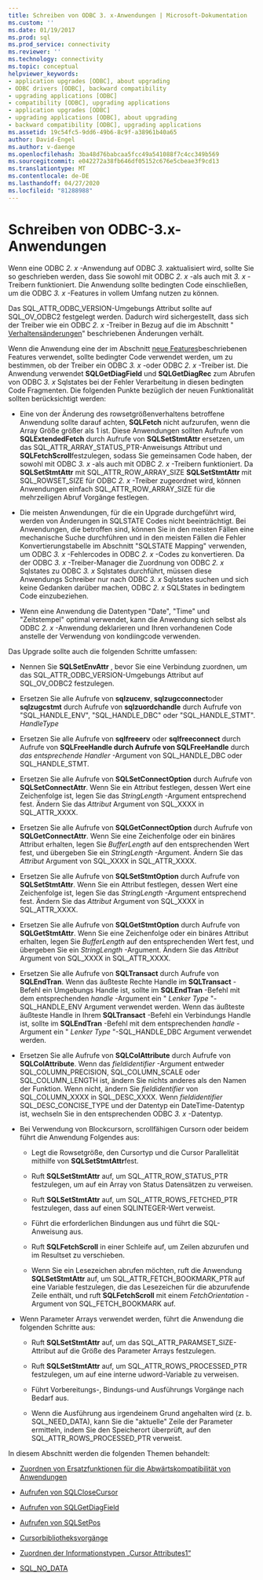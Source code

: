 ```yaml
---
title: Schreiben von ODBC 3. x-Anwendungen | Microsoft-Dokumentation
ms.custom: ''
ms.date: 01/19/2017
ms.prod: sql
ms.prod_service: connectivity
ms.reviewer: ''
ms.technology: connectivity
ms.topic: conceptual
helpviewer_keywords:
- application upgrades [ODBC], about upgrading
- ODBC drivers [ODBC], backward compatibility
- upgrading applications [ODBC]
- compatibility [ODBC], upgrading applications
- application upgrades [ODBC]
- upgrading applications [ODBC], about upgrading
- backward compatibility [ODBC], upgrading applications
ms.assetid: 19c54fc5-9dd6-49b6-8c9f-a38961b40a65
author: David-Engel
ms.author: v-daenge
ms.openlocfilehash: 3ba48d76babcaa5fcc49a541088f7c4cc349b569
ms.sourcegitcommit: e042272a38fb646df05152c676e5cbeae3f9cd13
ms.translationtype: MT
ms.contentlocale: de-DE
ms.lasthandoff: 04/27/2020
ms.locfileid: "81288988"
---
```

# <a name="writing-odbc-3x-applications"></a>Schreiben von ODBC-3.x-Anwendungen
Wenn eine ODBC *2. x* -Anwendung auf ODBC *3. x*aktualisiert wird, sollte Sie so geschrieben werden, dass Sie sowohl mit ODBC *2. x* -als auch mit *3. x* -Treibern funktioniert. Die Anwendung sollte bedingten Code einschließen, um die ODBC *3. x* -Features in vollem Umfang nutzen zu können.  
  
 Das SQL_ATTR_ODBC_VERSION-Umgebungs Attribut sollte auf SQL_OV_ODBC2 festgelegt werden. Dadurch wird sichergestellt, dass sich der Treiber wie ein ODBC *2. x* -Treiber in Bezug auf die im Abschnitt " [Verhaltensänderungen](../../../odbc/reference/develop-app/behavioral-changes.md)" beschriebenen Änderungen verhält.  
  
 Wenn die Anwendung eine der im Abschnitt [neue Features](../../../odbc/reference/develop-app/new-features.md)beschriebenen Features verwendet, sollte bedingter Code verwendet werden, um zu bestimmen, ob der Treiber ein ODBC *3. x* -oder ODBC *2. x* -Treiber ist. Die Anwendung verwendet **SQLGetDiagField** und **SQLGetDiagRec** zum Abrufen von ODBC *3. x* Sqlstates bei der Fehler Verarbeitung in diesen bedingten Code Fragmenten. Die folgenden Punkte bezüglich der neuen Funktionalität sollten berücksichtigt werden:  
  
-   Eine von der Änderung des rowsetgrößenverhaltens betroffene Anwendung sollte darauf achten, **SQLFetch** nicht aufzurufen, wenn die Array Größe größer als 1 ist. Diese Anwendungen sollten Aufrufe von **SQLExtendedFetch** durch Aufrufe von **SQLSetStmtAttr** ersetzen, um das SQL_ATTR_ARRAY_STATUS_PTR-Anweisungs Attribut und **SQLFetchScroll**festzulegen, sodass Sie gemeinsamen Code haben, der sowohl mit ODBC *3. x* -als auch mit ODBC *2. x* -Treibern funktioniert. Da **SQLSetStmtAttr** mit SQL_ATTR_ROW_ARRAY_SIZE **SQLSetStmtAttr** mit SQL_ROWSET_SIZE für ODBC *2. x* -Treiber zugeordnet wird, können Anwendungen einfach SQL_ATTR_ROW_ARRAY_SIZE für die mehrzeiligen Abruf Vorgänge festlegen.  
  
-   Die meisten Anwendungen, für die ein Upgrade durchgeführt wird, werden von Änderungen in SQLSTATE Codes nicht beeinträchtigt. Bei Anwendungen, die betroffen sind, können Sie in den meisten Fällen eine mechanische Suche durchführen und in den meisten Fällen die Fehler Konvertierungstabelle im Abschnitt "SQLSTATE Mapping" verwenden, um ODBC *3. x* -Fehlercodes in ODBC *2. x* -Codes zu konvertieren. Da der ODBC *3. x* -Treiber-Manager die Zuordnung von ODBC *2. x* Sqlstates zu ODBC *3. x* Sqlstates durchführt, müssen diese Anwendungs Schreiber nur nach ODBC *3. x* Sqlstates suchen und sich keine Gedanken darüber machen, ODBC *2. x* SQLStates in bedingtem Code einzubeziehen.  
  
-   Wenn eine Anwendung die Datentypen "Date", "Time" und "Zeitstempel" optimal verwendet, kann die Anwendung sich selbst als ODBC *2. x* -Anwendung deklarieren und Ihren vorhandenen Code anstelle der Verwendung von kondiingcode verwenden.  
  
 Das Upgrade sollte auch die folgenden Schritte umfassen:  
  
-   Nennen Sie **SQLSetEnvAttr** , bevor Sie eine Verbindung zuordnen, um das SQL_ATTR_ODBC_VERSION-Umgebungs Attribut auf SQL_OV_ODBC2 festzulegen.  
  
-   Ersetzen Sie alle Aufrufe von **sqlzucenv**, **sqlzugcconnect**oder **sqlzugcstmt** durch Aufrufe von **sqlzuordchandle** durch Aufrufe von "SQL_HANDLE_ENV", "SQL_HANDLE_DBC" oder "SQL_HANDLE_STMT". *HandleType*  
  
-   Ersetzen Sie alle Aufrufe von **sqlfreeerv** oder **sqlfreeconnect** durch Aufrufe von **SQLFreeHandle durch Aufrufe von SQLFreeHandle** durch *das entsprechende Handler* -Argument von SQL_HANDLE_DBC oder SQL_HANDLE_STMT.  
  
-   Ersetzen Sie alle Aufrufe von **SQLSetConnectOption** durch Aufrufe von **SQLSetConnectAttr**. Wenn Sie ein Attribut festlegen, dessen Wert eine Zeichenfolge ist, legen Sie das *StringLength* -Argument entsprechend fest. Ändern Sie das *Attribut* Argument von SQL_XXXX in SQL_ATTR_XXXX.  
  
-   Ersetzen Sie alle Aufrufe von **SQLGetConnectOption** durch Aufrufe von **SQLGetConnectAttr**. Wenn Sie eine Zeichenfolge oder ein binäres Attribut erhalten, legen Sie *BufferLength* auf den entsprechenden Wert fest, und übergeben Sie ein *StringLength* -Argument. Ändern Sie das *Attribut* Argument von SQL_XXXX in SQL_ATTR_XXXX.  
  
-   Ersetzen Sie alle Aufrufe von **SQLSetStmtOption** durch Aufrufe von **SQLSetStmtAttr**. Wenn Sie ein Attribut festlegen, dessen Wert eine Zeichenfolge ist, legen Sie das *StringLength* -Argument entsprechend fest. Ändern Sie das *Attribut* Argument von SQL_XXXX in SQL_ATTR_XXXX.  
  
-   Ersetzen Sie alle Aufrufe von **SQLGetStmtOption** durch Aufrufe von **SQLGetStmtAttr**. Wenn Sie eine Zeichenfolge oder ein binäres Attribut erhalten, legen Sie *BufferLength* auf den entsprechenden Wert fest, und übergeben Sie ein *StringLength* -Argument. Ändern Sie das *Attribut* Argument von SQL_XXXX in SQL_ATTR_XXXX.  
  
-   Ersetzen Sie alle Aufrufe von **SQLTransact** durch Aufrufe von **SQLEndTran**. Wenn das äußteste Rechte Handle im **SQLTransact** -Befehl ein Umgebungs Handle ist, sollte im **SQLEndTran** -Befehl mit dem entsprechenden *handle* -Argument ein " *Lenker Type* "-SQL_HANDLE_ENV Argument verwendet werden. Wenn das äußteste äußteste Handle in Ihrem **SQLTransact** -Befehl ein Verbindungs Handle ist, sollte im **SQLEndTran** -Befehl mit dem entsprechenden *handle* -Argument ein " *Lenker Type* "-SQL_HANDLE_DBC Argument verwendet werden.  
  
-   Ersetzen Sie alle Aufrufe von **SQLColAttribute** durch Aufrufe von **SQLColAttribute**. Wenn das *fieldidentifier* -Argument entweder SQL_COLUMN_PRECISION, SQL_COLUMN_SCALE oder SQL_COLUMN_LENGTH ist, ändern Sie nichts anderes als den Namen der Funktion. Wenn nicht, ändern Sie *fieldidentifier* von SQL_COLUMN_XXXX in SQL_DESC_XXXX. Wenn *fieldidentifier* SQL_DESC_CONCISE_TYPE und der Datentyp ein DateTime-Datentyp ist, wechseln Sie in den entsprechenden ODBC *3. x* -Datentyp.  
  
-   Bei Verwendung von Blockcursorn, scrollfähigen Cursorn oder beidem führt die Anwendung Folgendes aus:  
  
    -   Legt die Rowsetgröße, den Cursortyp und die Cursor Parallelität mithilfe von **SQLSetStmtAttr**fest.  
  
    -   Ruft **SQLSetStmtAttr** auf, um SQL_ATTR_ROW_STATUS_PTR festzulegen, um auf ein Array von Status Datensätzen zu verweisen.  
  
    -   Ruft **SQLSetStmtAttr** auf, um SQL_ATTR_ROWS_FETCHED_PTR festzulegen, dass auf einen SQLINTEGER-Wert verweist.  
  
    -   Führt die erforderlichen Bindungen aus und führt die SQL-Anweisung aus.  
  
    -   Ruft **SQLFetchScroll** in einer Schleife auf, um Zeilen abzurufen und im Resultset zu verschieben.  
  
    -   Wenn Sie ein Lesezeichen abrufen möchten, ruft die Anwendung **SQLSetStmtAttr** auf, um SQL_ATTR_FETCH_BOOKMARK_PTR auf eine Variable festzulegen, die das Lesezeichen für die abzurufende Zeile enthält, und ruft **SQLFetchScroll** mit einem *FetchOrientation* -Argument von SQL_FETCH_BOOKMARK auf.  
  
-   Wenn Parameter Arrays verwendet werden, führt die Anwendung die folgenden Schritte aus:  
  
    -   Ruft **SQLSetStmtAttr** auf, um das SQL_ATTR_PARAMSET_SIZE-Attribut auf die Größe des Parameter Arrays festzulegen.  
  
    -   Ruft **SQLSetStmtAttr** auf, um SQL_ATTR_ROWS_PROCESSED_PTR festzulegen, um auf eine interne udword-Variable zu verweisen.  
  
    -   Führt Vorbereitungs-, Bindungs-und Ausführungs Vorgänge nach Bedarf aus.  
  
    -   Wenn die Ausführung aus irgendeinem Grund angehalten wird (z. b. SQL_NEED_DATA), kann Sie die "aktuelle" Zeile der Parameter ermitteln, indem Sie den Speicherort überprüft, auf den SQL_ATTR_ROWS_PROCESSED_PTR verweist.  
  
 In diesem Abschnitt werden die folgenden Themen behandelt:  
  
-   [Zuordnen von Ersatzfunktionen für die Abwärtskompatibilität von Anwendungen](../../../odbc/reference/develop-app/mapping-replacement-functions-for-backward-compatibility-of-applications.md)  
  
-   [Aufrufen von SQLCloseCursor](../../../odbc/reference/develop-app/calling-sqlclosecursor.md)  
  
-   [Aufrufen von SQLGetDiagField](../../../odbc/reference/develop-app/calling-sqlgetdiagfield.md)  
  
-   [Aufrufen von SQLSetPos](../../../odbc/reference/develop-app/calling-sqlsetpos.md)  
  
-   [Cursorbibliotheksvorgänge](../../../odbc/reference/develop-app/cursor-library-operations.md)  
  
-   [Zuordnen der Informationstypen „Cursor Attributes1“](../../../odbc/reference/develop-app/mapping-the-cursor-attributes1-information-types.md)  
  
-   [SQL_NO_DATA](../../../odbc/reference/develop-app/sql-no-data.md)
